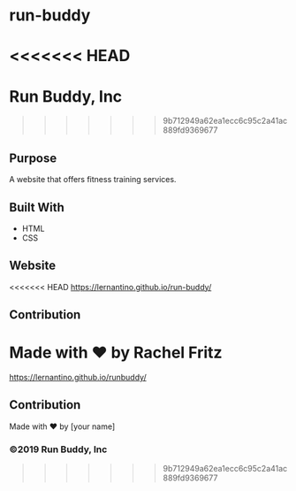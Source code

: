 # run-buddy
<<<<<<< HEAD
=======
# Run Buddy, Inc
>>>>>>> 9b712949a62ea1ecc6c95c2a41ac889fd9369677

## Purpose
A website that offers fitness training services.

## Built With
* HTML
* CSS

## Website
<<<<<<< HEAD
https://lernantino.github.io/run-buddy/

## Contribution
Made with ❤️ by Rachel Fritz
=======
https://lernantino.github.io/runbuddy/

## Contribution
Made with ❤️ by [your name]

### ©️2019 Run Buddy, Inc
>>>>>>> 9b712949a62ea1ecc6c95c2a41ac889fd9369677
